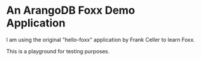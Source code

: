 An ArangoDB Foxx Demo Application
================================

I am using the original "hello-foxx" application by Frank Celler to learn Foxx.

This is a playground for testing purposes.
